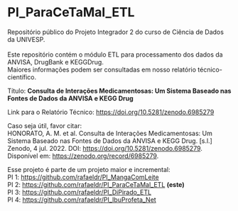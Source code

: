 # PI_ParaCeTaMal_ETL
Repositório público do Projeto Integrador 2 do curso de Ciência de Dados da UNIVESP.<br><br>
Este repositório contém o módulo ETL para processamento dos dados da ANVISA, DrugBank e KEGGDrug.<br>
Maiores informações podem ser consultadas em nosso relatório técnico-científico.

Título: <b>Consulta de Interações Medicamentosas: Um Sistema Baseado nas Fontes de Dados da ANVISA e KEGG Drug</b>

Link para o Relatório Técnico: https://doi.org/10.5281/zenodo.6985279

Caso seja útil, favor citar:<br>
HONORATO, A. M. et al. Consulta de Interações Medicamentosas: Um Sistema Baseado nas Fontes de Dados da ANVISA e KEGG Drug. [s.l.] Zenodo, 4 jul. 2022. DOI: https://doi.org/10.5281/zenodo.6985279. Disponível em: <https://zenodo.org/record/6985279>.

Esse projeto é parte de um projeto maior e incremental:<br>
PI 1: https://github.com/rafaeldr/PI_MangaComLeite<br>
PI 2: https://github.com/rafaeldr/PI_ParaCeTaMal_ETL <b>(este)</b><br>
PI 3: https://github.com/rafaeldr/PI_DiPirado_ETL<br>
PI 4: https://github.com/rafaeldr/PI_IbuProfeta_Net
